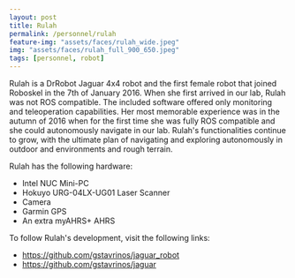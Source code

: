 ```yaml
---
layout: post
title: Rulah
permalink: /personnel/rulah
feature-img: "assets/faces/rulah_wide.jpeg"
img: "assets/faces/rulah_full_900_650.jpeg"
tags: [personnel, robot]
---
```



Rulah is a DrRobot Jaguar 4x4 robot and the first female robot that
joined Roboskel in the 7th of January 2016. When she first arrived in 
our lab, Rulah was not ROS compatible. The included software offered only
monitoring and teleoperation capabilities. Her most memorable experience
was in the autumn of 2016 when for the first time she was fully ROS
compatible and she could autonomously navigate in our lab. Rulah's
functionalities continue to grow, with the ultimate plan of navigating
and exploring autonomously in outdoor and environments and rough terrain.

Rulah has the following hardware:
 * Intel NUC Mini-PC
 * Hokuyo URG-04LX-UG01 Laser Scanner
 * Camera
 * Garmin GPS
 * An extra myAHRS+ AHRS

To follow Rulah's development, visit the following links:
  * <https://github.com/gstavrinos/jaguar_robot>
  * <https://github.com/gstavrinos/jaguar>
